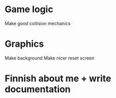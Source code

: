 # Game logic
Make good collision mechanics

# Graphics
Make background
Make nicer reset screen

# Finnish about me + write documentation